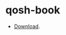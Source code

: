 qosh-book
=========

* [Download](https://github.com/marcos-sb/qosh-book/blob/master/proyecto.pdf).
